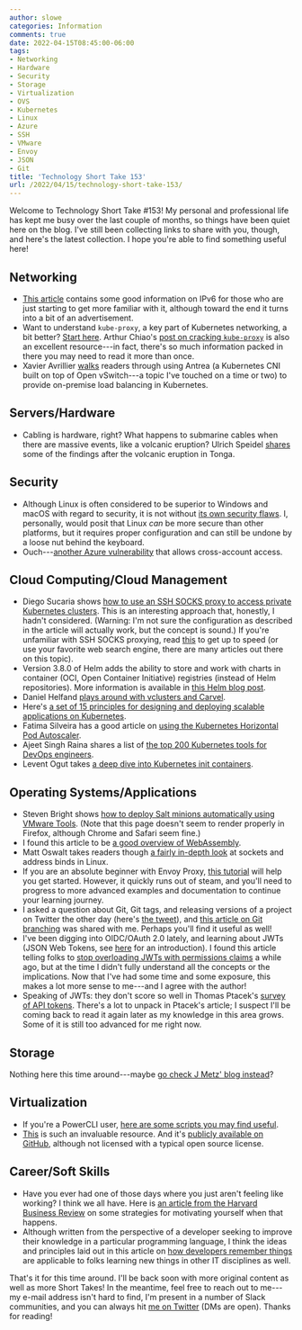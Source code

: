 ```yaml
---
author: slowe
categories: Information
comments: true
date: 2022-04-15T08:45:00-06:00
tags:
- Networking
- Hardware
- Security
- Storage
- Virtualization
- OVS
- Kubernetes
- Linux
- Azure
- SSH
- VMware
- Envoy
- JSON
- Git
title: 'Technology Short Take 153'
url: /2022/04/15/technology-short-take-153/
---
```


Welcome to Technology Short Take #153! My personal and professional life has kept me busy over the last couple of months, so things have been quiet here on the blog. I've still been collecting links to share with you, though, and here's the latest collection. I hope you're able to find something useful here!<!--more-->

## Networking

* [This article][link-6] contains some good information on IPv6 for those who are just starting to get more familiar with it, although toward the end it turns into a bit of an advertisement.
* Want to understand `kube-proxy`, a key part of Kubernetes networking, a bit better? [Start here][link-15]. Arthur Chiao's [post on cracking `kube-proxy`][link-27] is also an excellent resource---in fact, there's so much information packed in there you may need to read it more than once.
* Xavier Avrillier [walks][link-3] readers through using Antrea (a Kubernetes CNI built on top of Open vSwitch---a topic I've touched on a time or two) to provide on-premise load balancing in Kubernetes.

## Servers/Hardware

* Cabling is hardware, right? What happens to submarine cables when there are massive events, like a volcanic eruption? Ulrich Speidel [shares][link-11] some of the findings after the volcanic eruption in Tonga.

## Security

* Although Linux is often considered to be superior to Windows and macOS with regard to security, it is not without [its own security flaws][link-5]. I, personally, would posit that Linux _can_ be more secure than other platforms, but it requires proper configuration and can still be undone by a loose nut behind the keyboard.
* Ouch---[another Azure vulnerability][link-8] that allows cross-account access.

## Cloud Computing/Cloud Management

* Diego Sucaria shows [how to use an SSH SOCKS proxy to access private Kubernetes clusters][link-1]. This is an interesting approach that, honestly, I hadn't considered. (Warning: I'm not sure the configuration as described in the article will actually work, but the concept is sound.) If you're unfamiliar with SSH SOCKS proxying, read [this][link-19] to get up to speed (or use your favorite web search engine, there are many articles out there on this topic).
* Version 3.8.0 of Helm adds the ability to store and work with charts in container (OCI, Open Container Initiative) registries (instead of Helm repositories). More information is available in [this Helm blog post][link-2].
* Daniel Helfand [plays around with vclusters and Carvel][link-7].
* Here's [a set of 15 principles for designing and deploying scalable applications on Kubernetes][link-9].
* Fatima Silveira has a good article on [using the Kubernetes Horizontal Pod Autoscaler][link-14].
* Ajeet Singh Raina shares a list of [the top 200 Kubernetes tools for DevOps engineers][link-16].
* Levent Ogut takes [a deep dive into Kubernetes init containers][link-18].

## Operating Systems/Applications

* Steven Bright shows [how to deploy Salt minions automatically using VMware Tools][link-4]. (Note that this page doesn't seem to render properly in Firefox, although Chrome and Safari seem fine.)
* I found this article to be [a good overview of WebAssembly][link-10].
* Matt Oswalt takes readers though [a fairly in-depth look][link-12] at sockets and address binds in Linux.
* If you are an absolute beginner with Envoy Proxy, [this tutorial][link-13] will help you get started. However, it quickly runs out of steam, and you'll need to progress to more advanced examples and documentation to continue your learning journey.
* I asked a question about Git, Git tags, and releasing versions of a project on Twitter the other day (here's [the tweet][link-21]), and [this article on Git branching][link-22] was shared with me. Perhaps you'll find it useful as well!
* I've been digging into OIDC/OAuth 2.0 lately, and learning about JWTs (JSON Web Tokens, see [here][link-24] for an introduction). I found this article telling folks to [stop overloading JWTs with permissions claims][link-23] a while ago, but at the time I didn't fully understand all the concepts or the implications. Now that I've had some time and some exposure, this makes a lot more sense to me---and I agree with the author!
* Speaking of JWTs: they don't score so well in Thomas Ptacek's [survey of API tokens][link-25]. There's a lot to unpack in Ptacek's article; I suspect I'll be coming back to read it again later as my knowledge in this area grows. Some of it is still too advanced for me right now.

## Storage

Nothing here this time around---maybe [go check J Metz' blog instead][link-30]?

## Virtualization

* If you're a PowerCLI user, [here are some scripts you may find useful][link-17].
* [This][link-28] is such an invaluable resource. And it's [publicly available on GitHub][link-29], although not licensed with a typical open source license.

## Career/Soft Skills

* Have you ever had one of those days where you just aren't feeling like working? I think we all have. Here is [an article from the Harvard Business Review][link-20] on some strategies for motivating yourself when that happens.
* Although written from the perspective of a developer seeking to improve their knowledge in a particular programming language, I think the ideas and principles laid out in this article on [how developers remember things][link-26] are applicable to folks learning new things in other IT disciplines as well.

That's it for this time around. I'll be back soon with more original content as well as more Short Takes! In the meantime, feel free to reach out to me---my e-mail address isn't hard to find, I'm present in a number of Slack communities, and you can always hit [me on Twitter][link-99] (DMs are open). Thanks for reading!

[link-1]: https://diegosucaria.info/how-to-access-a-private-eks-cluster-from-your-local-machine-without-a-vpn/
[link-2]: https://helm.sh/blog/storing-charts-in-oci/
[link-3]: https://www.vxav.fr/2022-03-11-on-premise-layer-2-service-type-loadbalancer-with-antrea/
[link-4]: https://www.stevenbright.com/2022/03/deploy-salt-minions-automatically-using-vmware-tools/
[link-5]: https://arstechnica.com/information-technology/2022/03/linux-has-been-bitten-by-its-most-high-severity-vulnerability-in-years/
[link-6]: https://pansift.com/blog/how-to-fix-ipv6-connectivity/
[link-7]: https://carvel.dev/blog/carvel-vcluster/
[link-8]: https://orca.security/resources/blog/autowarp-microsoft-azure-automation-service-vulnerability/
[link-9]: https://elastisys.com/designing-and-deploying-scalable-applications-on-kubernetes/
[link-10]: https://www.fermyon.com/blog/how-to-think-about-wasm
[link-11]: https://blog.apnic.net/2022/03/01/when-volcanoes-go-bang-submarine-cables-do-what/
[link-12]: https://oswalt.dev/2022/02/non-local-address-binds-in-linux/
[link-13]: https://adamtheautomator.com/envoy-proxy/
[link-14]: https://itnext.io/kubernetes-for-dummies-deployment-auto-scaling-28ad0f9da1df
[link-15]: https://mayankshah.dev/blog/demystifying-kube-proxy/
[link-16]: https://dev.to/ajeetraina/top-200-kubernetes-tools-for-devops-engineer-like-you-3h7e
[link-17]: https://www.hollebollevsan.nl/usefull-powercli-scripts/
[link-18]: https://loft.sh/blog/kubernetes-init-containers/
[link-19]: https://linuxtect.com/create-socks-proxy-via-ssh-tunnelling/
[link-20]: https://hbr.org/2018/11/how-to-keep-working-when-youre-just-not-feeling-it
[link-21]: https://twitter.com/scott_lowe/status/1513557942255206401
[link-22]: https://nvie.com/posts/a-successful-git-branching-model/
[link-23]: https://sdoxsee.github.io/blog/2020/01/06/stop-overloading-jwts-with-permission-claims
[link-24]: https://jwt.io/introduction/
[link-25]: https://fly.io/blog/api-tokens-a-tedious-survey/
[link-26]: https://www.learncoderetain.com/2021/06/28/how-developers-remember-things/
[link-27]: https://arthurchiao.art/blog/cracking-k8s-node-proxy/
[link-28]: https://www.vmwareopsguide.com/
[link-29]: https://github.com/TheNewStellW/vmware-operations-guide
[link-30]: https://jmetz.com/2022/03/storage-short-take-41/
[link-99]: https://twitter.com/scott_lowe
